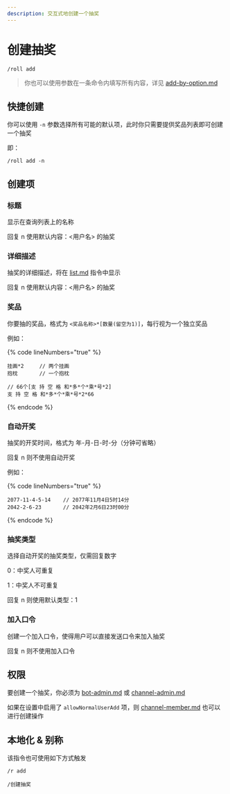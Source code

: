 ```yaml
---
description: 交互式地创建一个抽奖
---
```


# 创建抽奖

```
/roll add
```

> 你也可以使用参数在一条命令内填写所有内容，详见 [add-by-option.md](../advanced/add-by-option.md "mention")

## 快捷创建

你可以使用 `-n` 参数选择所有可能的默认项，此时你只需要提供奖品列表即可创建一个抽奖

即：

```
/roll add -n
```

## 创建项

### 标题

显示在查询列表上的名称

回复 n 使用默认内容：<用户名> 的抽奖

### 详细描述

抽奖的详细描述，将在 [list.md](list.md "mention") 指令中显示

回复 n 使用默认内容：<用户名> 的抽奖

### 奖品

你要抽的奖品，格式为 `<奖品名称>*[数量(留空为1)]`，每行视为一个独立奖品

例如：

{% code lineNumbers="true" %}
```
挂画*2     // 两个挂画
抱枕       // 一个抱枕

// 66个[支 持 空 格 和*多*个*乘*号*2]
支 持 空 格 和*多*个*乘*号*2*66
```
{% endcode %}

### 自动开奖

抽奖的开奖时间，格式为 年-月-日-时-分（分钟可省略）

回复 n 则不使用自动开奖

例如：

{% code lineNumbers="true" %}
```
2077-11-4-5-14    // 2077年11月4日5时14分
2042-2-6-23       // 2042年2月6日23时00分
```
{% endcode %}

### 抽奖类型

选择自动开奖的抽奖类型，仅需回复数字

0：中奖人可重复

1：中奖人不可重复

回复 n 则使用默认类型：1

### 加入口令

创建一个加入口令，使得用户可以直接发送口令来加入抽奖

回复 n 则不使用加入口令

## 权限

要创建一个抽奖，你必须为 [bot-admin.md](../permission/bot-admin.md "mention") 或 [channel-admin.md](../permission/channel-admin.md "mention")

如果在设置中启用了 `allowNormalUserAdd` 项，则 [channel-member.md](../permission/channel-member.md "mention") 也可以进行创建操作

## 本地化 & 别称

该指令也可使用如下方式触发

```
/r add

/创建抽奖
```

